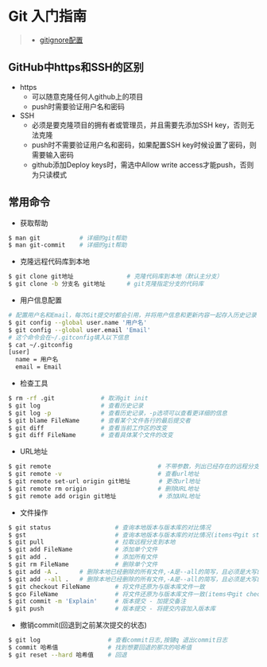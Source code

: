 # Git 入门指南

> * [gitignore配置](http://www.cnblogs.com/haiq/archive/2012/12/26/2833746.html)

## GitHub中https和SSH的区别
- https
  - 可以随意克隆任何人github上的项目
  - push时需要验证用户名和密码
- SSH
  - 必须是要克隆项目的拥有者或管理员，并且需要先添加SSH key，否则无法克隆
  - push时不需要验证用户名和密码，如果配置SSH key时候设置了密码，则需要输入密码
  - github添加Deploy keys时，需选中Allow write access才能push，否则为只读模式

## 常用命令

- 获取帮助
```sh
$ man git           # 详细的git帮助
$ man git-commit    # 详细的git帮助
```

- 克隆远程代码库到本地
```sh
$ git clone git地址               # 克隆代码库到本地（默认主分支）
$ git clone -b 分支名 git地址      # git克隆指定分支的代码库
```

- 用户信息配置
```sh
# 配置用户名和Email，每次Git提交时都会引用，并将用户信息和更新内容一起存入历史记录
$ git config --global user.name '用户名'
$ git config --global user.email 'Email'
# 这个命令会在~/.gitconfig填入以下信息
$ cat ~/.gitconfig
[user]
  name = 用户名
  email = Email
```

- 检查工具
```sh
$ rm -rf .git             # 取消git init
$ git log                 # 查看历史记录
$ git log -p              # 查看历史记录，-p选项可以查看更详细的信息
$ git blame FileName      # 查看某个文件各行的最后提交者
$ git diff                # 查看当前工作区的改变
$ git diff FileName       # 查看具体某个文件的改变
```

- URL地址
```sh
$ git remote                              # 不带参数，列出已经存在的远程分支
$ git remote -v                           # 查看url地址
$ git remote set-url origin git地址        # 更改url地址
$ git remote rm origin                    # 删除URL地址
$ git remote add origin git地址            # 添加URL地址
```

- 文件操作
```sh
$ git status                  # 查询本地版本与版本库的对比情况
$ gst                         # 查询本地版本与版本库的对比情况(items中git status的简化)
$ git pull                    # 拉取远程分支到本地
$ git add FileName            # 添加单个文件
$ git add .                   # 添加所有文件
$ git rm FileName             # 删除单个文件
$ git add -A .      # 删除本地已经删除的所有文件,-A是--all的简写，且必须是大写的A
$ git add --all .   # 删除本地已经删除的所有文件,-A是--all的简写，且必须是大写的A
$ git checkout FileName       # 将文件还原为与版本库文件一致
$ gco FileName                # 将文件还原为与版本库文件一致(items中git checkout的简化)
$ git commit -m 'Explain'     # 版本提交 - 加提交备注
$ git push                    # 版本提交 - 将提交内容加入版本库
```

- 撤销commit(回退到之前某次提交的状态)
```sh
$ git log                   # 查看commit日志,按键q 退出commit日志
$ commit 哈希值              # 找到想要回退的那次的哈希值
$ git reset --hard 哈希值    # 回退
```


